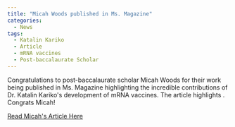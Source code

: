 ```yaml
---
title: "Micah Woods published in Ms. Magazine"
categories:
  - News
tags:
  - Katalin Kariko
  - Article
  - mRNA vaccines
  - Post-baccalaurate Scholar
---
```


Congratulations to post-baccalaurate scholar Micah Woods for their work being published in Ms. Magazine highlighting the incredible contributions of Dr. Katalin Kariko's development of mRNA vaccines. The article highlights . Congrats Micah!

[Read Micah's Article Here](https://msmagazine.com/2023/09/14/katalin-kariko-covid-19-mrna-vaccine-women-science/)